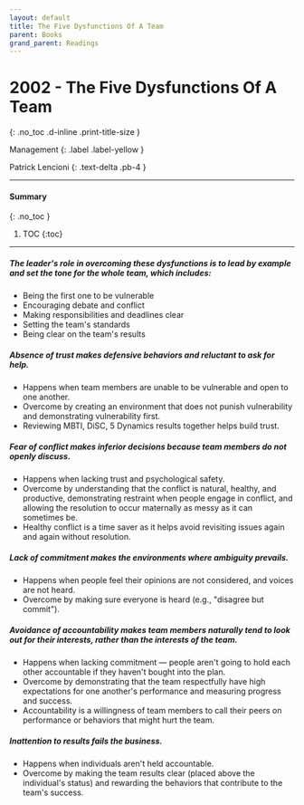 ```yaml
---
layout: default
title: The Five Dysfunctions Of A Team 
parent: Books
grand_parent: Readings
---
```


# 2002 - The Five Dysfunctions Of A Team
{: .no_toc .d-inline .print-title-size }

Management
{: .label .label-yellow }

Patrick Lencioni
{: .text-delta .pb-4 }

---

#### Summary 
{: .no_toc }

1. TOC
{:toc}

---

##### The leader's role in overcoming these dysfunctions is to lead by example and set the tone for the whole team, which includes:
- Being the first one to be vulnerable
- Encouraging debate and conflict
- Making responsibilities and deadlines clear
- Setting the team's standards
- Being clear on the team's results

##### Absence of trust makes defensive behaviors and reluctant to ask for help.
- Happens when team members are unable to be vulnerable and open to one another.
- Overcome by creating an environment that does not punish vulnerability and demonstrating vulnerability first.
- Reviewing MBTI, DiSC, 5 Dynamics results together helps build trust.

##### Fear of conflict makes inferior decisions because team members do not openly discuss.
- Happens when lacking trust and psychological safety.
- Overcome by understanding that the conflict is natural, healthy, and productive, demonstrating restraint when people engage in conflict, and allowing the resolution to occur maternally as messy as it can sometimes be.
- Healthy conflict is a time saver as it helps avoid revisiting issues again and again without resolution.

##### Lack of commitment makes the environments where ambiguity prevails.
- Happens when people feel their opinions are not considered, and voices are not heard.
- Overcome by making sure everyone is heard (e.g., "disagree but commit").

##### Avoidance of accountability makes team members naturally tend to look out for their interests, rather than the interests of the team.
- Happens when lacking commitment — people aren't going to hold each other accountable if they haven't bought into the plan.
- Overcome by demonstrating that the team respectfully have high expectations for one another's performance and measuring progress and success.
- Accountability is a willingness of team members to call their peers on performance or behaviors that might hurt the team.

##### Inattention to results fails the business.
- Happens when individuals aren't held accountable.
- Overcome by making the team results clear (placed above the individual's status) and rewarding the behaviors that contribute to the team's success.